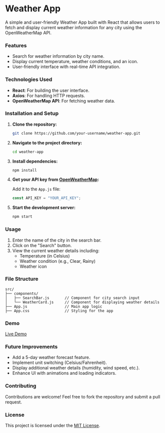 # Weather App

A simple and user-friendly Weather App built with React that allows users to fetch and display current weather information for any city using the OpenWeatherMap API.

### Features

- Search for weather information by city name.
- Display current temperature, weather conditions, and an icon.
- User-friendly interface with real-time API integration.

### Technologies Used

- **React**: For building the user interface.
- **Axios**: For handling HTTP requests.
- **OpenWeatherMap API**: For fetching weather data.

### Installation and Setup

1. **Clone the repository:**

   ```bash
   git clone https://github.com/your-username/weather-app.git
   ```

2. **Navigate to the project directory:**

   ```bash
   cd weather-app
   ```

3. **Install dependencies:**

   ```bash
   npm install
   ```

4. **Get your API key from [OpenWeatherMap](https://openweathermap.org/):**
   
   Add it to the `App.js` file:
   
   ```javascript
   const API_KEY = "YOUR_API_KEY";
   ```

5. **Start the development server:**

   ```bash
   npm start
   ```

### Usage

1. Enter the name of the city in the search bar.
2. Click on the "Search" button.
3. View the current weather details including:
   - Temperature (in Celsius)
   - Weather condition (e.g., Clear, Rainy)
   - Weather icon

### File Structure

```
src/
├── components/
│   ├── SearchBar.js       // Component for city search input
│   └── WeatherCard.js     // Component for displaying weather details
├── App.js                 // Main app logic
├── App.css                // Styling for the app
```

### Demo

[Live Demo](https://your-deployment-link.com)

### Future Improvements

- Add a 5-day weather forecast feature.
- Implement unit switching (Celsius/Fahrenheit).
- Display additional weather details (humidity, wind speed, etc.).
- Enhance UI with animations and loading indicators.

### Contributing

Contributions are welcome! Feel free to fork the repository and submit a pull request.

### License

This project is licensed under the [MIT License](LICENSE).

